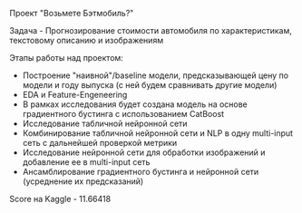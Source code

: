
Проект "Возьмете Бэтмобиль?"

Задача - Прогнозирование стоимости автомобиля по характеристикам, текстовому описанию и изображениям

Этапы работы над проектом:

- Построение "наивной"/baseline модели, предсказывающей цену по модели и году выпуска (с ней будем сравнивать другие модели)
- EDA и Feature-Engeneering
- В рамках исследования будет создана модель на основе градиентного бустинга с использованием CatBoost
- Исследование табличной нейронной сети
- Комбинирование табличной нейронной сети и NLP в одну multi-input сеть с дальнейшей проверкой метрики
- Исследование нейронной сети для обработки изображений и добавление ее в multi-input сеть
- Ансамблирование градиентного бустинга и нейронной сети (усреднение их предсказаний)


Score на Kaggle - 11.66418
